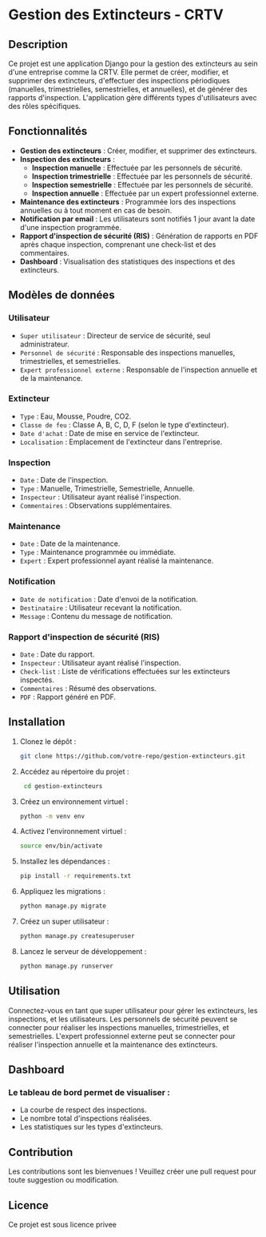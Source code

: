# Gestion des Extincteurs - CRTV

## Description

Ce projet est une application Django pour la gestion des extincteurs au sein d'une entreprise comme la CRTV. Elle permet de créer, modifier, et supprimer des extincteurs, d'effectuer des inspections périodiques (manuelles, trimestrielles, semestrielles, et annuelles), et de générer des rapports d'inspection. L'application gère différents types d'utilisateurs avec des rôles spécifiques.

## Fonctionnalités

- **Gestion des extincteurs** : Créer, modifier, et supprimer des extincteurs.
- **Inspection des extincteurs** :
  - **Inspection manuelle** : Effectuée par les personnels de sécurité.
  - **Inspection trimestrielle** : Effectuée par les personnels de sécurité.
  - **Inspection semestrielle** : Effectuée par les personnels de sécurité.
  - **Inspection annuelle** : Effectuée par un expert professionnel externe.
- **Maintenance des extincteurs** : Programmée lors des inspections annuelles ou à tout moment en cas de besoin.
- **Notification par email** : Les utilisateurs sont notifiés 1 jour avant la date d'une inspection programmée.
- **Rapport d'inspection de sécurité (RIS)** : Génération de rapports en PDF après chaque inspection, comprenant une check-list et des commentaires.
- **Dashboard** : Visualisation des statistiques des inspections et des extincteurs.

## Modèles de données

### Utilisateur
- `Super utilisateur` : Directeur de service de sécurité, seul administrateur.
- `Personnel de sécurité` : Responsable des inspections manuelles, trimestrielles, et semestrielles.
- `Expert professionnel externe` : Responsable de l'inspection annuelle et de la maintenance.

### Extincteur
- `Type` : Eau, Mousse, Poudre, CO2.
- `Classe de feu` : Classe A, B, C, D, F (selon le type d'extincteur).
- `Date d'achat` : Date de mise en service de l'extincteur.
- `Localisation` : Emplacement de l'extincteur dans l'entreprise.

### Inspection
- `Date` : Date de l'inspection.
- `Type` : Manuelle, Trimestrielle, Semestrielle, Annuelle.
- `Inspecteur` : Utilisateur ayant réalisé l'inspection.
- `Commentaires` : Observations supplémentaires.

### Maintenance
- `Date` : Date de la maintenance.
- `Type` : Maintenance programmée ou immédiate.
- `Expert` : Expert professionnel ayant réalisé la maintenance.

### Notification
- `Date de notification` : Date d'envoi de la notification.
- `Destinataire` : Utilisateur recevant la notification.
- `Message` : Contenu du message de notification.

### Rapport d'inspection de sécurité (RIS)
- `Date` : Date du rapport.
- `Inspecteur` : Utilisateur ayant réalisé l'inspection.
- `Check-list` : Liste de vérifications effectuées sur les extincteurs inspectés.
- `Commentaires` : Résumé des observations.
- `PDF` : Rapport généré en PDF.

## Installation

1. Clonez le dépôt :
   ```bash
   git clone https://github.com/votre-repo/gestion-extincteurs.git

2. Accédez au répertoire du projet :
   ```bash
    cd gestion-extincteurs

3. Créez un environnement virtuel :
    ```bash
    python -m venv env

4. Activez l'environnement virtuel :
    ```bash
    source env/bin/activate

5. Installez les dépendances :
    ```bash
    pip install -r requirements.txt

6. Appliquez les migrations :
    ```bash
    python manage.py migrate

7. Créez un super utilisateur :
    ```bash
    python manage.py createsuperuser

8. Lancez le serveur de développement :
    ```bash
    python manage.py runserver

## Utilisation

Connectez-vous en tant que super utilisateur pour gérer les extincteurs, les inspections, et les utilisateurs.
Les personnels de sécurité peuvent se connecter pour réaliser les inspections manuelles, trimestrielles, et semestrielles.
L'expert professionnel externe peut se connecter pour réaliser l'inspection annuelle et la maintenance des extincteurs.

## Dashboard

### Le tableau de bord permet de visualiser :

- La courbe de respect des inspections.
- Le nombre total d'inspections réalisées.
- Les statistiques sur les types d'extincteurs.

## Contribution

Les contributions sont les bienvenues ! Veuillez créer une pull request pour toute suggestion ou modification.

## Licence

Ce projet est sous licence privee